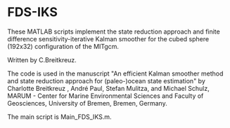# FDS-IKS

These MATLAB scripts implement the state reduction approach and finite difference sensitivity-iterative Kalman smoother for the cubed sphere (192x32) configuration of the MITgcm.

Written by C.Breitkreuz.

The code is used in the manuscript "An efficient Kalman smoother method and state reduction approach for (paleo-)ocean state estimation" by Charlotte Breitkreuz , André Paul, Stefan Mulitza, and Michael Schulz, MARUM - Center for Marine Environmental Sciences and Faculty of Geosciences, University of Bremen, Bremen, Germany.

The main script is Main_FDS_IKS.m.
